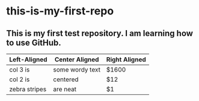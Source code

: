 # this-is-my-first-repo
## This is my first test repository. I am learning how to use GitHub.

| Left-Aligned  | Center Aligned  | Right Aligned |
| --- | --- | --- |
| col 3 is      | some wordy text | $1600 |
| col 2 is      | centered        |   $12 |
| zebra stripes | are neat        |    $1 |
